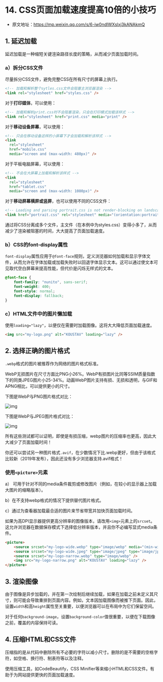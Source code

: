 # 14. CSS页面加载速度提高10倍的小技巧

- 原文地址：https://mp.weixin.qq.com/s/6-iw0ndlWXslxj3kANAkmQ



## 1. 延迟加载

延迟加载是一种缩短关键渲染路径长度的策略，从而减少页面加载时间。

### a）拆分CSS文件

尽量拆分CSS文件，避免完整CSS在所有尺寸的屏幕上执行。

```html
<!-- 加载和解析整个sytles.css文件会阻塞主浏览器渲染 -->
<link rel="stylesheet" href="styles.css" />
```

对于**打印媒体**，可以使用：

```html
<!-- 加载和解析print.css时不会阻塞渲染，只会在打印模式加载该样式 -->
<link rel="stylesheet" href="print.css" media="print" />
```

对于**移动设备屏幕**，可以使用：

```html
<!-- 只会在移动设备这样的小屏幕下才会加载和解析该样式 -->
<link
  rel="stylesheet"
  href="mobile.css"
  media="screen and (max-width: 480px)" />
```

对于平板电脑屏幕，可以使用：

```html
<!-- 不会在大屏幕上加载和解析该样式 -->
<link
  rel="stylesheet"
  href="tablet.css"
  media="screen and (max-width: 1080px)" />
```

对于**移动屏幕横屏或竖屏**，也可以使用不同的CSS文件：

```html
<!-- Loading and parsing portrait.css is not render-blocking on landscape screens -->
<link href="portrait.css" rel="stylesheet" media="(orientation:portrait)" />
```

通过将CSS分离成多个文件，主文件（在本例中为styles.css）变得小多了，从而减少了渲染被阻塞的时间，大大提高了页面加载速度。

### b）CSS的font-display属性

`font-display`属性应用于`@font-face`规则，定义浏览器如何加载和显示字体文件，从而允许在字体加载或加载失败时以回退字体显示文本。这可以通过使文本可见取代空白屏幕来提高性能，但代价是闪烁无样式的文本。

```css
@font-face {
    font-family: "nunito", sans-serif;
    font-weight: 400;
    font-style: normal;
    font-display: fallback;
}
```

### c）HTML文件中的图片懒加载

使用`loading="lazy"`，以便仅在需要时加载图像。这将大大降低页面加载速度。

```html
<img src="my-logo.png" alt="KOUSTAV" loading="lazy" />
```



## 2. 选择正确的图片格式

`.webp`格式的图片被推荐作为网络的图片格式标准。

WebP无损图片在尺寸方面比PNG小26%。WebP有损图片比同等SSIM质量指数下的同类JPEG图片小25-34%。动画WebP图片支持有损、无损和透明，与GIF和APNG相比，可以提供更小的尺寸。

下图是WebP与PNG图片格式对比：

![img](/images/html/note/014/n10091.webp)

下图是WebP与JPEG图片格式对比：

![img](/images/html/note/014/n10092.webp)

所有这些测试都可以证明，即使是有损压缩，webp图片的压缩率也更高，因此大大减少了页面加载时间！

你还可以尝试另一种图片格式`.avif`，在少数情况下比.webp更好，但由于该格式比较新（2019年发布），因此还没有多少浏览器支持.avif格式！

### 使用`<picture>`元素

a） 可用于针对不同的media条件裁剪或修改图片（例如，在较小的显示器上加载大图片的缩略版本）。

b）在不支持webp格式的情况下提供替代图片格式。

c）通过为查看器加载最合适的图片来节省带宽并加快页面加载时间。

如果为高DPI显示器提供更高分辨率的图像版本，请改用`<img>`元素上的`srcset`。这允许浏览器在数据保存模式下选择低分辨率版本，并且你不必编写显式media条件。

```html
<picture>
    <source srcset="my-logo-wide.webp" type="image/webp" media="(min-width: 600px)" />
    <source srcset="my-logo-wide.jpeg" type="image/jpeg" type="image/jpeg" media="(min-width: 600px)" />
    <source srcset="my-logo-narrow.webp" type="image/webp" /> 
    <img src="my-logo-narrow.png" alt="KOUSTAV" loading="lazy" />
</picture>
```



## 3. 渲染图像

由于图像是异步加载的，并在第一次绘制后继续加载，如果在加载之前未定义其尺寸，则可能会导致重排到页面内容。例如，文本因加载图像而被推下页面。因此，设置`width`和高`height`属性至关重要，以便浏览器可以在布局中为它们保留空间。

对于任何`background-image`，设置`background-color`值很重要，以便在下载图像之前，覆盖的内容保持可读。



## 4. 压缩HTML和CSS文件

压缩指的是从代码中删除所有不必要的字符以减小尺寸。删除的是不需要的空格字符，如空格、换行符、制表符等以及注释。

使用压缩工具，如CodeBeautify，CSS Minifier等来缩小HTML和CSS文件。有助于为网站提供更快的页面加载速度。